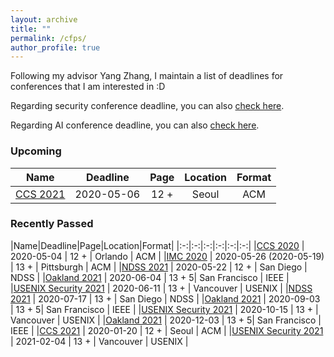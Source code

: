 ```yaml
---
layout: archive
title: ""
permalink: /cfps/
author_profile: true
---
```




Following my advisor Yang Zhang, I maintain a list of deadlines for conferences that I am interested in :D

Regarding security conference deadline, you can also [check here](https://sec-deadlines.github.io/).

Regarding AI conference deadline, you can also [check here](https://aideadlin.es).

### Upcoming

|Name|Deadline|Page|Location|Format|
|:-:|:-:|:-:|:-:|:-:|
|[CCS 2021](https://www.sigsac.org/ccs/CCS2021/)                            | 2020-05-06                | 12 +  | Seoul         | ACM    |

### Recently Passed

|Name|Deadline|Page|Location|Format|
|:-:|:-:|:-:|:-:|:-:|:-:|
|[CCS 2020](https://www.sigsac.org/ccs/CCS2020) | 2020-05-04 | 12 + | Orlando | ACM |
|[IMC 2020](https://conferences.sigcomm.org/imc/2020/)                      | 2020-05-26 (2020-05-19)   | 13 +	| Pittsburgh    | ACM    |
|[NDSS 2021](https://www.ndss-symposium.org/ndss-2021/)                     | 2020-05-22                | 12 +  | San Diego     | NDSS   |
|[Oakland 2021](https://www.ieee-security.org/TC/SP2021/)                   | 2020-06-04                | 13 + 5| San Francisco | IEEE   |
|[USENIX Security 2021](https://www.usenix.org/conference/usenixsecurity21) | 2020-06-11                | 13 +	| Vancouver     | USENIX |
|[NDSS 2021](https://www.ndss-symposium.org/ndss-2021/)                     | 2020-07-17                | 13 +  | San Diego     | NDSS   |
|[Oakland 2021](https://www.ieee-security.org/TC/SP2021/)                   | 2020-09-03                | 13 + 5| San Francisco | IEEE   |
|[USENIX Security 2021](https://www.usenix.org/conference/usenixsecurity21) | 2020-10-15                | 13 +  | Vancouver     | USENIX |
|[Oakland 2021](https://www.ieee-security.org/TC/SP2021/)                   | 2020-12-03                | 13 + 5| San Francisco | IEEE   |
|[CCS 2021](https://www.sigsac.org/ccs/CCS2021/)                            | 2020-01-20                |  12 + | Seoul         | ACM    |
|[USENIX Security 2021](https://www.usenix.org/conference/usenixsecurity21) | 2021-02-04                | 13 +  | Vancouver     | USENIX |


